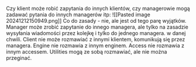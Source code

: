 Czy klient może robić zapytania do innych klientów, czy managerowie mogą zadawać pytania do innych managerów itp:
![[Pasted image 20241212150949.png]]
Co do zasady - nie, ale jest od tego parę wyjątków. Manager może zrobić zapytanie do innego managera, ale tylko na zasadzie wysyłania wiadomości przez kolejkę i tylko do jednego managera. w danej chwili.
Client nie może rozmawiać z innymi klientem, komunikują się przez managera.
Engine nie rozmawia z innym enginem.
Access nie rozmawia z innym accessem.
Utilities mogą ze sobą rozmawiać, ale nie można przeginać.


